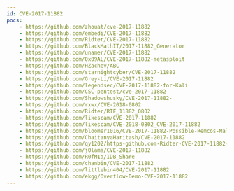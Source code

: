 ```yaml
---
id: CVE-2017-11882
pocs:
    - https://github.com/zhouat/cve-2017-11882
    - https://github.com/embedi/CVE-2017-11882
    - https://github.com/Ridter/CVE-2017-11882
    - https://github.com/BlackMathIT/2017-11882_Generator
    - https://github.com/unamer/CVE-2017-11882
    - https://github.com/0x09AL/CVE-2017-11882-metasploit
    - https://github.com/HZachev/ABC
    - https://github.com/starnightcyber/CVE-2017-11882
    - https://github.com/Grey-Li/CVE-2017-11882
    - https://github.com/legendsec/CVE-2017-11882-for-Kali
    - https://github.com/CSC-pentest/cve-2017-11882
    - https://github.com/Shadowshusky/CVE-2017-11882-
    - https://github.com/rxwx/CVE-2018-0802
    - https://github.com/Ridter/RTF_11882_0802
    - https://github.com/likescam/CVE-2017-11882
    - https://github.com/likescam/CVE-2018-0802_CVE-2017-11882
    - https://github.com/bloomer1016/CVE-2017-11882-Possible-Remcos-Malspam
    - https://github.com/ChaitanyaHaritash/CVE-2017-11882
    - https://github.com/qy1202/https-github.com-Ridter-CVE-2017-11882-
    - https://github.com/j0lama/CVE-2017-11882
    - https://github.com/R0fM1a/IDB_Share
    - https://github.com/chanbin/CVE-2017-11882
    - https://github.com/littlebin404/CVE-2017-11882
    - https://github.com/ekgg/Overflow-Demo-CVE-2017-11882
---
```


